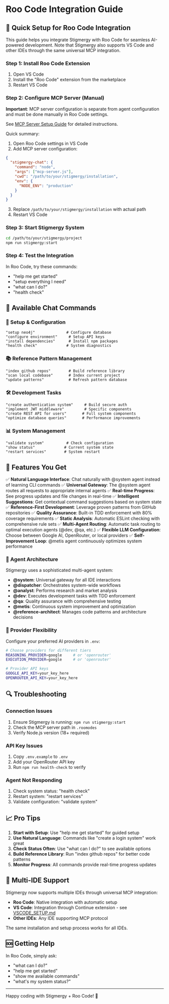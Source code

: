 # Roo Code Integration Guide

## 🚀 Quick Setup for Roo Code Integration

This guide helps you integrate Stigmergy with Roo Code for seamless AI-powered development. Note that Stigmergy also supports VS Code and other IDEs through the same universal MCP integration.

### Step 1: Install Roo Code Extension
1. Open VS Code
2. Install the "Roo Code" extension from the marketplace
3. Restart VS Code

### Step 2: Configure MCP Server (Manual)

**Important**: MCP server configuration is separate from agent configuration and must be done manually in Roo Code settings.

See [MCP Server Setup Guide](mcp-server-setup.md) for detailed instructions.

Quick summary:
1. Open Roo Code settings in VS Code
2. Add MCP server configuration:

```json
{
  "stigmergy-chat": {
    "command": "node",
    "args": ["mcp-server.js"],
    "cwd": "/path/to/your/stigmergy/installation",
    "env": {
      "NODE_ENV": "production"
    }
  }
}
```

3. Replace `/path/to/your/stigmergy/installation` with actual path
4. Restart VS Code

### Step 3: Start Stigmergy System

```bash
cd /path/to/your/stigmergy/project
npm run stigmergy:start
```

### Step 4: Test the Integration

In Roo Code, try these commands:
- "help me get started"
- "setup everything I need"
- "what can I do?"
- "health check"

## 💬 Available Chat Commands

### 🔧 Setup & Configuration
```
"setup neo4j"              # Configure database
"configure environment"     # Setup API keys
"install dependencies"      # Install npm packages
"health check"             # System diagnostics
```

### 📚 Reference Pattern Management
```
"index github repos"        # Build reference library
"scan local codebase"       # Index current project
"update patterns"           # Refresh pattern database
```

### 🛠️ Development Tasks
```
"create authentication system"     # Build secure auth
"implement JWT middleware"         # Specific components
"create REST API for users"       # Full system components
"optimize database queries"       # Performance improvements
```

### 📊 System Management
```
"validate system"          # Check configuration
"show status"             # Current system state
"restart services"        # System restart
```

## 🎯 Features You Get

✅ **Natural Language Interface**: Chat naturally with @system agent instead of learning CLI commands
✅ **Universal Gateway**: The @system agent routes all requests to appropriate internal agents
✅ **Real-time Progress**: See progress updates and file changes in real-time
✅ **Intelligent Suggestions**: Get contextual command suggestions based on system state
✅ **Reference-First Development**: Leverage proven patterns from GitHub repositories
✅ **Quality Assurance**: Built-in TDD enforcement with 80% coverage requirements
✅ **Static Analysis**: Automatic ESLint checking with comprehensive rule sets
✅ **Multi-Agent Routing**: Automatic task routing to optimal execution agents (@dev, @qa, etc.)
✅ **Flexible LLM Configuration**: Choose between Google AI, OpenRouter, or local providers
✅ **Self-Improvement Loop**: @metis agent continuously optimizes system performance

### 🧠 Agent Architecture

Stigmergy uses a sophisticated multi-agent system:

- **@system**: Universal gateway for all IDE interactions
- **@dispatcher**: Orchestrates system-wide workflows 
- **@analyst**: Performs research and market analysis
- **@dev**: Executes development tasks with TDD enforcement
- **@qa**: Quality assurance with comprehensive testing
- **@metis**: Continuous system improvement and optimization
- **@reference-architect**: Manages code patterns and architecture decisions

### 🔧 Provider Flexibility

Configure your preferred AI providers in `.env`:

```bash
# Choose providers for different tiers
REASONING_PROVIDER=google     # or 'openrouter'
EXECUTION_PROVIDER=google     # or 'openrouter'

# Provider API keys
GOOGLE_API_KEY=your_key_here
OPENROUTER_API_KEY=your_key_here
```

## 🔍 Troubleshooting

### Connection Issues
1. Ensure Stigmergy is running: `npm run stigmergy:start`
2. Check the MCP server path in `.roomodes`
3. Verify Node.js version (18+ required)

### API Key Issues
1. Copy `.env.example` to `.env`
2. Add your OpenRouter API key
3. Run `npm run health-check` to verify

### Agent Not Responding
1. Check system status: "health check"
2. Restart system: "restart services"
3. Validate configuration: "validate system"

## 📈 Pro Tips

1. **Start with Setup**: Use "help me get started" for guided setup
2. **Use Natural Language**: Commands like "create a login system" work great
3. **Check Status Often**: Use "what can I do?" to see available options
4. **Build Reference Library**: Run "index github repos" for better code patterns
5. **Monitor Progress**: All commands provide real-time progress updates

## 🔄 Multi-IDE Support

Stigmergy now supports multiple IDEs through universal MCP integration:
- **Roo Code**: Native integration with automatic setup
- **VS Code**: Integration through Continue extension - see [VSCODE_SETUP.md](../VSCODE_SETUP.md)
- **Other IDEs**: Any IDE supporting MCP protocol

The same installation and setup process works for all IDEs.

## 🆘 Getting Help

In Roo Code, simply ask:
- "what can I do?"
- "help me get started"
- "show me available commands"
- "what's my system status?"

---

Happy coding with Stigmergy + Roo Code! 🚀